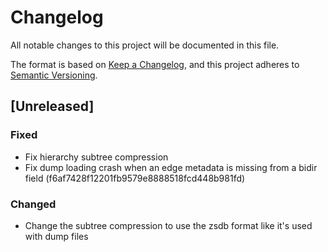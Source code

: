 # Changelog

All notable changes to this project will be documented in this file.

The format is based on [Keep a Changelog](https://keepachangelog.com/en/1.0.0/),
and this project adheres to [Semantic Versioning](https://semver.org/spec/v2.0.0.html).

## [Unreleased]

### Fixed

- Fix hierarchy subtree compression
- Fix dump loading crash when an edge metadata is missing from a bidir field (f6af7428f12201fb9579e8888518fcd448b981fd)

### Changed

- Change the subtree compression to use the zsdb format like it's used with dump files
